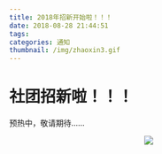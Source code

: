 ```yaml
---
title: 2018年招新开始啦！！！
date: 2018-08-28 21:44:51
tags:
categories: 通知
thumbnail: /img/zhaoxin3.gif
---
```


# 社团招新啦！！！

预热中，敬请期待……

<center>

![](/img/zhaoxin2.gif)

</center>